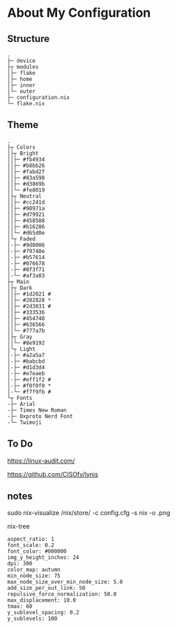 # About My Configuration

## Structure

```
.
├─ device
├┬ modules
│├─ flake
│├─ home
│├─ inner
│└─ outer
├─ configuration.nix        
└─ flake.nix               
```

## Theme

```
.
├┬ Colors
│├┬ Bright
││├─ #fb4934
││├─ #b8bb26
││├─ #fabd2f
││├─ #83a598
││├─ #d3869b
││└─ #fe8019
│├┬ Neutral
││├─ #cc241d
││├─ #98971a
││├─ #d79921
││├─ #458588
││├─ #b16286
││└─ #d65d0e
│└┬ Faded
│-├─ #9d0006
│-├─ #79740e
│-├─ #b57614
│-├─ #076678
│-├─ #8f3f71
│-└─ #af3a03
├┬ Main
│├┬ Dark
││├─ #1d2021 #
││├─ #282828 *
││├─ #2d3031 #
││├─ #333536 
││├─ #454748
││├─ #636566
││└─ #777a7b 
│├┬ Gray
││└─ #8e9192
│└┬ Light
│-├─ #a2a5a7
│-├─ #babcbd
│-├─ #d1d3d4
│-├─ #e7eaeb
│-├─ #eff1f2 #
│-├─ #f0f0f0 *
│-└─ #f7f9fb #
└┬ Fonts
-├─ Arial
-├─ Times New Roman
-├─ 0xproto Nerd Font
-└─ Twimoji
```

## To Do 

https://linux-audit.com/

https://github.com/CISOfy/lynis

## notes

sudo nix-visualize /nix/store/<package> -c config.cfg -s nix -o <name>.png

nix-tree

```
aspect_ratio: 1
font_scale: 0.2
font_color: #000000
img_y_height_inches: 24
dpi: 300
color_map: autumn
min_node_size: 75
max_node_size_over_min_node_size: 5.0
add_size_per_out_link: 50
repulsive_force_normalization: 50.0
max_displacement: 10.0
tmax: 60
y_sublevel_spacing: 0.2
y_sublevels: 100
```
